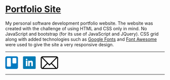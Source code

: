 # <span style="color:lightblue"> [Portfolio Site](https://Zynorthis.github.io)

My personal software development portfolio website. The website was created with the challenge of using HTML and CSS only in mind. No JavaScript and bootstrap (for its use of JavaScript and JQuery). CSS grid along with added technologies such as [Google Fonts](https://fonts.google.com/) and [Font Awesome](https://fontawesome.com/) were used to give the site a very responsive design.

<hr/>

[<img src="https://github.com/Zynorthis/Bluestone/blob/master/bluestone/github_assests/pictures/trello_icon.png" width="40" height="40" alt="Trello">](https://trello.com/b/E0PazU97/portfolio-site "Trello")&nbsp;&nbsp;&nbsp;&nbsp;[<img src="https://github.com/Zynorthis/Bluestone/blob/master/bluestone/github_assests/pictures/linkedin_icon.png" width="40" height="40" alt="LinkedIn">](https://www.linkedin.com/in/jacob-taylor-a962a2181/ "LinkedIn")&nbsp;&nbsp;&nbsp;&nbsp;[<img src="https://github.com/Zynorthis/Bluestone/blob/master/bluestone/github_assests/pictures/email_icon.png" width="55" height="40" alt="Email">](mailto:jacobtaylor727@outlook.com?Subject=Hello_Jacob "Email")

<hr/>